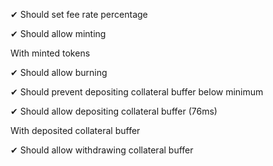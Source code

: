 ✔ Should set fee rate percentage

✔ Should allow minting

With minted tokens

  ✔ Should allow burning
  
  ✔ Should prevent depositing collateral buffer below minimum
  
  ✔ Should allow depositing collateral buffer (76ms)
  
  With deposited collateral buffer
  
  ✔ Should allow withdrawing collateral buffer

